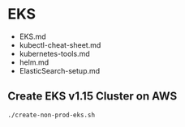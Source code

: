 # EKS 
* EKS.md
* kubectl-cheat-sheet.md
* kubernetes-tools.md
* helm.md
* ElasticSearch-setup.md

## Create EKS v1.15 Cluster on AWS
```bash
./create-non-prod-eks.sh
```

